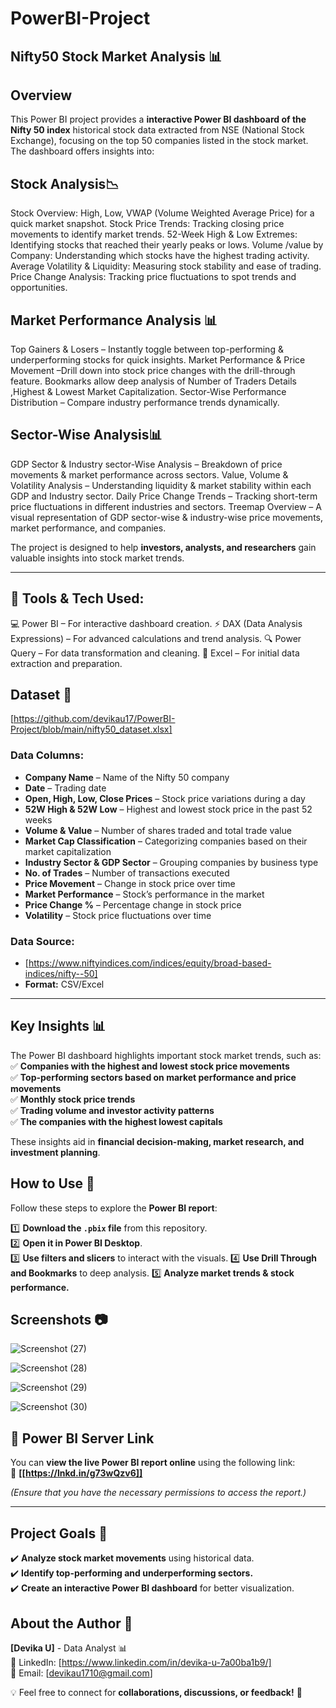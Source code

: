 # PowerBI-Project


## Nifty50 Stock Market Analysis 📊


## Overview  
This Power BI project provides a **interactive Power BI dashboard of the Nifty 50 index** historical stock data extracted from NSE (National Stock Exchange), 
focusing on the top 50 companies listed in the stock market. The dashboard offers insights into:  

## Stock Analysis📉

Stock Overview: High, Low, VWAP (Volume Weighted Average Price) for a quick market snapshot.
Stock Price Trends: Tracking closing price movements to identify market trends.
52-Week High & Low Extremes: Identifying stocks that reached their yearly peaks or lows.
Volume /value by Company: Understanding which stocks have the highest trading activity.
Average Volatility & Liquidity: Measuring stock stability and ease of trading.
Price Change Analysis: Tracking price fluctuations to spot trends and opportunities.

## Market Performance Analysis 📊
Top Gainers & Losers – Instantly toggle between top-performing & underperforming stocks for quick insights.
Market Performance & Price Movement –Drill down into stock price changes with the drill-through feature.
Bookmarks allow deep analysis of Number of Traders Details ,Highest & Lowest Market Capitalization. 
Sector-Wise Performance Distribution – Compare industry performance trends dynamically.

## Sector-Wise Analysis📊
GDP Sector & Industry sector-Wise Analysis – Breakdown of price movements & market performance across sectors.
Value, Volume & Volatility Analysis – Understanding liquidity & market 
stability within each GDP and Industry sector.
Daily Price Change Trends – Tracking short-term price fluctuations in different industries and sectors.
Treemap Overview – A visual representation of GDP sector-wise & industry-wise price movements, market performance, and companies.

The project is designed to help **investors, analysts, and researchers** gain valuable insights into stock market trends.  

---

## 🔧 Tools & Tech Used:
💻 Power BI – For interactive dashboard creation.
⚡ DAX (Data Analysis Expressions) – For advanced calculations and trend analysis.
🔍 Power Query – For data transformation and cleaning.
📑 Excel – For initial data extraction and preparation.



## Dataset 📂

[https://github.com/devikau17/PowerBI-Project/blob/main/nifty50_dataset.xlsx]







### **Data Columns:**  

- **Company Name** – Name of the Nifty 50 company  
- **Date** – Trading date  
- **Open, High, Low, Close Prices** – Stock price variations during a day  
- **52W High & 52W Low** – Highest and lowest stock price in the past 52 weeks  
- **Volume & Value** – Number of shares traded and total trade value  
- **Market Cap Classification** – Categorizing companies based on their market capitalization  
- **Industry Sector & GDP Sector** – Grouping companies by business type  
- **No. of Trades** – Number of transactions executed  
- **Price Movement** – Change in stock price over time  
- **Market Performance** – Stock’s performance in the market  
- **Price Change %** – Percentage change in stock price  
- **Volatility** – Stock price fluctuations over time


### **Data Source:**  
- [https://www.niftyindices.com/indices/equity/broad-based-indices/nifty--50]  
- **Format:** CSV/Excel  

---

## Key Insights 📊 

The Power BI dashboard highlights important stock market trends, such as:  
✅ **Companies with the highest and lowest stock price movements**  
✅ **Top-performing sectors based on market performance and price movements**  
✅ **Monthly stock price trends**  
✅ **Trading volume and investor activity patterns**  
✅ **The companies with the highest lowest capitals**

These insights aid in **financial decision-making, market research, and investment planning**. 


## How to Use 🚀  
Follow these steps to explore the **Power BI report**:  

1️⃣ **Download the `.pbix` file** from this repository.  
2️⃣ **Open it in Power BI Desktop**.  
3️⃣ **Use filters and slicers** to interact with the visuals.
4️⃣ **Use Drill Through and Bookmarks** to deep analysis.
5️⃣ **Analyze market trends & stock performance.** 
 

## Screenshots 📷  

![Screenshot (27)](https://github.com/user-attachments/assets/218cbb97-3c6f-4b9f-af82-4560aa1338d8)



![Screenshot (28)](https://github.com/user-attachments/assets/7a24a2a6-716c-4902-accc-db75f567210d)




![Screenshot (29)](https://github.com/user-attachments/assets/505a62c0-16f5-44ce-beb6-25e445b59cd5)




![Screenshot (30)](https://github.com/user-attachments/assets/fd58c5d5-8411-44ae-9eef-ae041d3ab191)







## 📡 Power BI Server Link  
You can **view the live Power BI report online** using the following link:  
🔗 **[[https://lnkd.in/g73wQzv6]]**  

*(Ensure that you have the necessary permissions to access the report.)* 

---

## Project Goals 🎯 
✔️ **Analyze stock market movements** using historical data.  
✔️ **Identify top-performing and underperforming sectors.**  
✔️ **Create an interactive Power BI dashboard** for better visualization.


## About the Author 👤  
**[Devika U]** - Data Analyst 📊  
🔗 LinkedIn: [https://www.linkedin.com/in/devika-u-7a00ba1b9/]  
📧 Email: [devikau1710@gmail.com]  





💡 Feel free to connect for **collaborations, discussions, or feedback!** 🚀  



